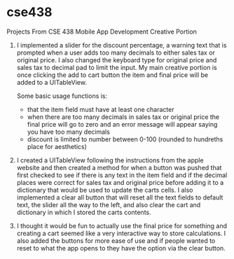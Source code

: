 # cse438
Projects From CSE 438 Mobile App Development
Creative Portion

1. I implemented a slider for the discount percentage, a warning text that is prompted when a user adds too many decimals to either sales tax or original price. I also changed the keyboard type for original price and sales tax to decimal pad to limit the input. My main creative portion is once clicking the add to cart button the item and final price will be added to a UITableView.

    Some basic usage functions is:
    - that the item field must have at least one character
    - when there are too many decimals in sales tax or original price the final price will go to zero and an error message will appear saying you have too many decimals
    - discount is limited to number between 0-100 (rounded to hundreths place for aesthetics)

2. I created a UITableView following the instructions from the apple website and then created a method for when a button was pushed that first checked to see if there is any text in the item field and if the decimal places were correct for sales tax and original price before adding it to a dictionary that would be used to update the carts cells. I also implemented a clear all button that will reset all the text fields to default text, the slider all the way to the left, and also clear the cart and dictionary in which I stored the carts contents.

3. I thought it would be fun to actually use the final price for something and creating a cart seemed like a very interactive way to store calculations. I also added the buttons for more ease of use and if people wanted to reset to what the app opens to they have the option via the clear button.
